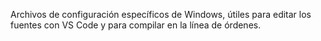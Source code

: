 Archivos de configuración específicos de Windows, útiles para editar los fuentes con VS Code y para compilar en la línea de órdenes.
